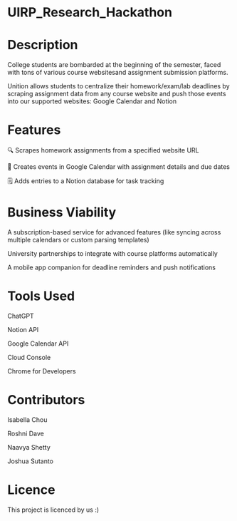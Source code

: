 # UIRP_Research_Hackathon

# Description

College students are bombarded at the beginning of the semester, faced with tons of various course websitesand assignment submission platforms.

Unition allows students to centralize their homework/exam/lab deadlines by scraping assignment data from any course website and push those events into our supported websites: Google Calendar and Notion

# Features

🔍 Scrapes homework assignments from a specified website URL

📅 Creates events in Google Calendar with assignment details and due dates

🗒️ Adds entries to a Notion database for task tracking

# Business Viability
A subscription-based service for advanced features (like syncing across multiple calendars or custom parsing templates)

University partnerships to integrate with course platforms automatically

A mobile app companion for deadline reminders and push notifications

# Tools Used

ChatGPT

Notion API

Google Calendar API

Cloud Console

Chrome for Developers

# Contributors

Isabella Chou

Roshni Dave

Naavya Shetty

Joshua Sutanto

# Licence

This project is licenced by us :)

